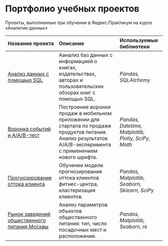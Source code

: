 # Портфолио учебных проектов
Проекты, выполненные при обучении в Яндекс.Практикум на курсе «Аналитик данных»

| Название проекта | Описание | Используемые библиотеки |
| :-------------------- | :-------------------- | :-------------------- |
|[Анализ данных с помощью SQL](https://github.com/Timo-Leone/Learning_projects_YP/tree/main/Анализ%20базы%20данных%20с%20информацией%20о%20книгах%20с%20помощью%20SQL%20(SQLAlchemy))|Аанализ баз данных с информацией о книгах, издательствах, авторах и пользовательских обзорах книг с помощью SQL.|*Pandas, SQLAlchemy*|
|[Воронка событий и A/A/B-тест](https://github.com/Timo-Leone/Learning_projects_YP/tree/main/Воронка%20событий%20и%20AAB-тест%20для%20стартапа%20по%20продаже%20продуктов%20питания%20(проверка%20гипотез%2C%20z-test))|Построение воронки продаж  в мобильном приложении для стартапа по продаже продуктов питания. Анализ результатов A/A/B-эксперимента с применением нового шрифта.|*Pandas, Datetime, Matplotlib, Plotly, SciPy, Math*|
|[Прогнозирование оттока клиента](https://github.com/Timo-Leone/Learning_projects_YP/tree/main/Прогнозирование%20оттока%20клиента%20(основы%20ML))|Обучение модели прогнозирования оттока клиентов фитнес-центра, кластеризация клиентов.|*Pandas, Matplotlib, Seaborn, Sklearn, SciPy*|
|[Рынок заведений общественного питания Москвы](https://github.com/Timo-Leone/Learning_projects_YP/tree/main/Рынок%20заведений%20общественного%20питания%20Москвы%20(визуализация%20данных%20с%20использованием%20seaborn))|Анализ параметров объектов общественного питания: тип, число посадочных мест и расположение.|*Pandas, Matplotlib, Seaborn, re*|
